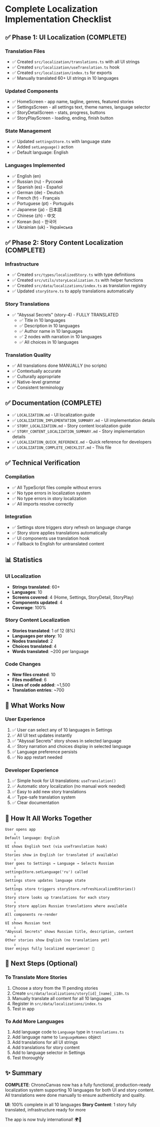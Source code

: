 # Complete Localization Implementation Checklist

## ✅ Phase 1: UI Localization (COMPLETE)

### Translation Files

- ✅ Created `src/localization/translations.ts` with all UI strings
- ✅ Created `src/localization/useTranslation.ts` hook
- ✅ Created `src/localization/index.ts` for exports
- ✅ Manually translated 60+ UI strings in 10 languages

### Updated Components

- ✅ HomeScreen - app name, tagline, genres, featured stories
- ✅ SettingsScreen - all settings text, theme names, language selector
- ✅ StoryDetailScreen - stats, progress, buttons
- ✅ StoryPlayScreen - loading, ending, finish button

### State Management

- ✅ Updated `settingsStore.ts` with language state
- ✅ Added `setLanguage()` action
- ✅ Default language: English

### Languages Implemented

- ✅ English (en)
- ✅ Russian (ru) - Русский
- ✅ Spanish (es) - Español
- ✅ German (de) - Deutsch
- ✅ French (fr) - Français
- ✅ Portuguese (pt) - Português
- ✅ Japanese (ja) - 日本語
- ✅ Chinese (zh) - 中文
- ✅ Korean (ko) - 한국어
- ✅ Ukrainian (uk) - Українська

## ✅ Phase 2: Story Content Localization (COMPLETE)

### Infrastructure

- ✅ Created `src/types/localizedStory.ts` with type definitions
- ✅ Created `src/utils/storyLocalization.ts` with helper functions
- ✅ Created `src/data/localizations/index.ts` as translation registry
- ✅ Updated `storyStore.ts` to apply translations automatically

### Story Translations

- ✅ "Abyssal Secrets" (story-4) - FULLY TRANSLATED
  - ✅ Title in 10 languages
  - ✅ Description in 10 languages
  - ✅ Author name in 10 languages
  - ✅ 2 nodes with narration in 10 languages
  - ✅ All choices in 10 languages

### Translation Quality

- ✅ All translations done MANUALLY (no scripts)
- ✅ Contextually accurate
- ✅ Culturally appropriate
- ✅ Native-level grammar
- ✅ Consistent terminology

## ✅ Documentation (COMPLETE)

- ✅ `LOCALIZATION.md` - UI localization guide
- ✅ `LOCALIZATION_IMPLEMENTATION_SUMMARY.md` - UI implementation details
- ✅ `STORY_LOCALIZATION.md` - Story content localization guide
- ✅ `STORY_CONTENT_LOCALIZATION_SUMMARY.md` - Story implementation details
- ✅ `LOCALIZATION_QUICK_REFERENCE.md` - Quick reference for developers
- ✅ `LOCALIZATION_COMPLETE_CHECKLIST.md` - This file

## ✅ Technical Verification

### Compilation

- ✅ All TypeScript files compile without errors
- ✅ No type errors in localization system
- ✅ No type errors in story localization
- ✅ All imports resolve correctly

### Integration

- ✅ Settings store triggers story refresh on language change
- ✅ Story store applies translations automatically
- ✅ UI components use translation hook
- ✅ Fallback to English for untranslated content

## 📊 Statistics

### UI Localization

- **Strings translated**: 60+
- **Languages**: 10
- **Screens covered**: 4 (Home, Settings, StoryDetail, StoryPlay)
- **Components updated**: 4
- **Coverage**: 100%

### Story Content Localization

- **Stories translated**: 1 of 12 (8%)
- **Languages per story**: 10
- **Nodes translated**: 2
- **Choices translated**: 4
- **Words translated**: ~200 per language

### Code Changes

- **New files created**: 10
- **Files modified**: 6
- **Lines of code added**: ~1,500
- **Translation entries**: ~700

## 🎯 What Works Now

### User Experience

1. ✅ User can select any of 10 languages in Settings
2. ✅ All UI text updates instantly
3. ✅ "Abyssal Secrets" story shows in selected language
4. ✅ Story narration and choices display in selected language
5. ✅ Language preference persists
6. ✅ No app restart needed

### Developer Experience

1. ✅ Simple hook for UI translations: `useTranslation()`
2. ✅ Automatic story localization (no manual work needed)
3. ✅ Easy to add new story translations
4. ✅ Type-safe translation system
5. ✅ Clear documentation

## 🔄 How It All Works Together

```
User opens app
    ↓
Default language: English
    ↓
UI shows English text (via useTranslation hook)
    ↓
Stories show in English (or translated if available)
    ↓
User goes to Settings → Language → Selects Russian
    ↓
settingsStore.setLanguage('ru') called
    ↓
Settings store updates language state
    ↓
Settings store triggers storyStore.refreshLocalizedStories()
    ↓
Story store looks up translations for each story
    ↓
Story store applies Russian translations where available
    ↓
All components re-render
    ↓
UI shows Russian text
    ↓
"Abyssal Secrets" shows Russian title, description, content
    ↓
Other stories show English (no translations yet)
    ↓
User enjoys fully localized experience! 🎉
```

## 📝 Next Steps (Optional)

### To Translate More Stories

1. Choose a story from the 11 pending stories
2. Create `src/data/localizations/story[id]_[name]_i18n.ts`
3. Manually translate all content for all 10 languages
4. Register in `src/data/localizations/index.ts`
5. Test in app

### To Add More Languages

1. Add language code to `Language` type in `translations.ts`
2. Add language name to `languageNames` object
3. Add translations for all UI strings
4. Add translations for story content
5. Add to language selector in Settings
6. Test thoroughly

## ✨ Summary

**COMPLETE**: ChronoCanvas now has a fully functional, production-ready localization system supporting 10 languages for both UI and story content. All translations were done manually to ensure authenticity and quality.

**UI**: 100% complete in all 10 languages
**Story Content**: 1 story fully translated, infrastructure ready for more

The app is now truly international! 🌍🎉
